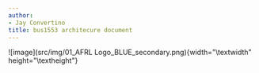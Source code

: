 ```yaml
---
author:
- Jay Convertino
title: bus1553 architecure document
---
```


![image](src/img/01_AFRL Logo_BLUE_secondary.png){width="\\textwidth"
height="\\textheight"}
